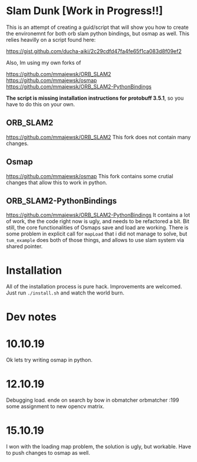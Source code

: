 # Slam Dunk [Work in Progress!!]

This is an attempt of creating a guid/script that will show you how to create the environemnt for both orb slam python bindings, but osmap as well.
This relies heavilly on a script found here:

https://gist.github.com/ducha-aiki/2c29cdfd47fa4fe65f1ca083d8f09ef2

Also, Im using my own forks of 

https://github.com/mmajewsk/ORB_SLAM2
https://github.com/mmajewsk/osmap
https://github.com/mmajewsk/ORB_SLAM2-PythonBindings

**The script is missing installation instructions for protobuff 3.5.1**, so you have to do this on your own.

## ORB_SLAM2

https://github.com/mmajewsk/ORB_SLAM2
This fork does not contain many changes.

## Osmap

https://github.com/mmajewsk/osmap
This fork contains some crutial changes that allow this to work in python.

## ORB_SLAM2-PythonBindings

https://github.com/mmajewsk/ORB_SLAM2-PythonBindings
It contains a lot of work, the the code right now is ugly, and needs to be refactored a bit.
Bit still, the core functionalities of Osmaps save and load are working.
There is some problem in explicit call for `mapLoad` that i did not manage to solve, but `tum_example` does both of those things, and allows to use slam system via shared pointer.


# Installation

All of the installation process is pure hack.
Improvements are welcomed.
Just run `./install.sh` and watch the world burn.

# Dev notes

# 10.10.19

Ok lets try writing osmap in python.

# 12.10.19

Debugging load.
ende on search by bow in obmatcher
orbmatcher :199
some assignment to new opencv matrix.

# 15.10.19
I won with the loading map problem, the solution is ugly, but workable.
Have to push changes to osmap as well.
